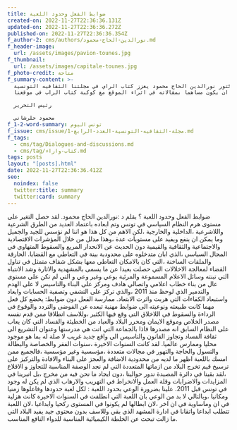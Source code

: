 ```yaml
---
title: ضوابط الفعل وحدود اللعبة
created-on: 2022-11-27T22:36:36.131Z
updated-on: 2022-11-27T22:36:36.272Z
published-on: 2022-11-27T22:36:36.354Z
f_author-2: cms/authors/نورالدين-الحاج-محمود.md
f_header-image:
  url: /assets/images/pavion-tounes.jpg
f_thumbnail:
  url: /assets/images/capitale-tounes.jpg
f_photo-credit: متاحة
f_summary-content: >-
  نرحب بالدكتور نورالدين الحاج محمود يعزز كتاب الراي في مجلتنا الثقافيه التونسية
  ويسعدنا ان يكون مساهما بمقالاته في اثراء الموقع مع كوكبة كتاب الراب في موقعنا

  رئيس التحرير 

  محمود حلرشاني
f_1-2-word-summary: تونس اليوم
f_issue: cms/issue/مجلة-الثقافيه-التونسية-العدد-الرابع-1.md
f_tags:
  - cms/tag/Dialogues-and-discussions.md
  - cms/tag/كتاب-واراء.md
tags: posts
layout: "[posts].html"
date: 2022-11-27T22:36:36.412Z
seo:
  noindex: false
  twitter:title: summary
  twitter:card: summary
---
```

ضوابط الفعل وحدود اللعبة ؟ بقلم د :نورالدين الحاج محمود. لقد حصل التغير على مستوى هرم النظام السياسي في تونس وتم ابعاده باعتماد العديد من الطرق الشرعية واللاشرعية ،الداخلية والخارجية ،لكن الاهم من كل هذا هو اننا لم نؤسس للجيد والجميل وما يمكن ان ينفع ويفيد على مستويات عدة ،وهذا مدلل من خلال المؤشرات الاقتصادية والاجتماعية والثقافية والقيمية دون الحديث عن الانحدار المريع والسقوط المتهاوي في المجال السياسي ،الذي ابان متدخلوه على محدودية بينة في التعاطي مع القضايا. الحارقة والملفات الساخنة ،التي كان بالامكان التعاطي معها بشكل شفاف متمثل في تناول القضاء لمعالجة الاخلالات التي حصلت بعيدا عن ما يسمى بالمشهدية والاثارة وشد الانتباه التي تبنته وسائل الاعلام المسموعة والمرئية بوعي وغير وعي و  التي لم تكن على مستوى عال من بناء خطاب اعلامي واتصالي هادف ومركز على البناء والتاسيس لا على الهدم والتدمير الذي لوحظ منذ 2011 ،والذي تركز على التشفي وتصفية الحسابات وابعاد واستبعاد الكفاءات التي هربت واثرت الابتعاد. ممارسة الفعل دون ضوابط: يخضع كل فعل مهما كانت طبيعته ونوعيته الى ضوابط مهنية تبعده عن الفوضى والتردد والوقوع في الرداءة والسقوط في اللاخلاق التي وقع فيها الكثير ،وللاسف انطلاقا ممن قدم نفسه مصدر الخلاص وموقع الايمان ومحرر البلاد والعباد من الخطيئة والفساد التي كان يعاب على  النظام السابق انه مصدرها فاذا بالجماعة التي اتت هي مدرستها وعنوان التشريع الى ثقافة الفساد وتجاوز القانون والتاسيس الى واقع جديد غريب لا صلة له بما هو موجود محليا وممارس عالميا. لقد كانت السنوات الاخيرة ،سنوات الفقر والخصاصة والبطالة والتسول والحاجة والتهور في مجالات متعددة ،مؤسسية وغير مؤسسية ،فالجميع ممن امسك باللعبة اظهر ما لديه من محدودية الاضافة والعجز على البناء والافادة والتركيز على ترسيخ قيم تخرج البلاد من ازماتها المتعددة التي لم نجد الوصفة المناسبة للتجاوز و الاقلاع ،لقد بقينا في دائرة المصيدة ندور حوالينا ،دون ايجاد ما نحن فيه من مخرج ،بل انبرينا في المزايدات والاضرابات وقلة العمل والانخراط في التهريب والارهاب الذي لم يكن له وجود في تونس قبل 2011. علينا بضرورة الوعي بحدود اللعبة : لكل لعبة حدودها وفاعلوها زمنيا ومكانيا ،وبالتالي لا بد من الوعي بان اللعبة التي انطلقت في السنوات الاخيرة كانت هزلية في ان وماساوية في ان اخر ،لان ابطالها لم يكونوا في المستوى ركحيا وابداعيا ،لان اللعبة تتطلب ابداعا واتقانا في ادارة المشهد الذي بقي وللاسف بدون محتوى جيد يفيد البلاد التي ما زالت تبحث عن الخلطة الكيميائية المناسبة للدواء النافع المناسب.